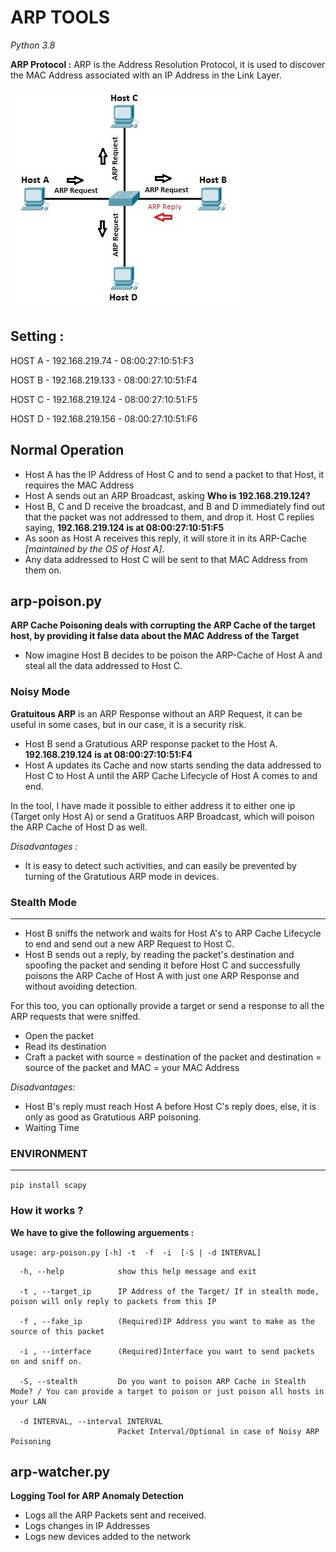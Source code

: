 # ARP TOOLS
*Python 3.8*



**ARP Protocol :** ARP is the Address Resolution Protocol, it is used to discover the MAC Address associated with an IP Address in the Link Layer.

![ARP Process](https://github.com/saai-sudarsanan-d/ARP-Poisoning/blob/main/arp_process.jpg)

**Setting :**
---
HOST A - 192.168.219.74 - 08:00:27:10:51:F3

HOST B - 192.168.219.133 - 08:00:27:10:51:F4
 
HOST C - 192.168.219.124 - 08:00:27:10:51:F5

HOST D - 192.168.219.156 - 08:00:27:10:51:F6

## Normal Operation


* Host A has the IP Address of Host C and to send a packet to that Host, it requires the MAC Address
* Host A sends out an ARP Broadcast, asking **Who is 192.168.219.124?**
* Host B, C and D receive the broadcast, and B and D immediately find out that the packet was not addressed to them, and drop it. Host C replies saying, **192.168.219.124 is at 08:00:27:10:51:F5**
* As soon as Host A receives this reply, it will store it in its ARP-Cache *[maintained by the OS of Host A]*.
* Any data addressed to Host C will be sent to that MAC Address from them on.

## arp-poison.py

**ARP Cache Poisoning deals with corrupting the ARP Cache of the target host, by providing it false data about the MAC Address of the Target**

* Now imagine Host B decides to be poison the ARP-Cache of Host A and steal all the data addressed to Host C.

### Noisy Mode 

**Gratuitous ARP** is an ARP Response without an ARP Request, it can be useful in some cases, but in our case, it is a security risk.

* Host B send a Gratutious ARP response packet to the Host A.
    **192.168.219.124 is at 08:00:27:10:51:F4**
* Host A updates its Cache and now starts sending the data addressed to Host C to Host A until the ARP Cache Lifecycle of Host A comes to and end.

In the tool, I have made it possible to either address it to either one ip (Target only Host A) or send a Gratituos ARP Broadcast, which will poison the ARP Cache of Host D as well.

*Disadvantages :*

* It is easy to detect such activities, and can easily be prevented by turning of the Gratutious ARP mode in devices.

### Stealth Mode
---

* Host B sniffs the network and waits for Host A's to ARP Cache Lifecycle to end and send out a new ARP Request to Host C.
* Host B sends out a reply, by reading the packet's destination and spoofing the packet and sending it before Host C and successfully poisons the ARP Cache of Host A with just one ARP Response and without avoiding detection.

For this too, you can optionally provide a target or send a response to all the ARP requests that were sniffed.

* Open the packet
* Read its destination
* Craft a packet with source = destination of the packet and destination =  source of the packet and MAC =  your MAC Address

*Disadvantages:*

* Host B's reply must reach Host A before Host C's reply does, else, it is only as good as Gratutious ARP poisoning.
* Waiting Time

### ENVIRONMENT
---
`pip install scapy`

### How it works ? 

**We have to give the following arguements :**

``usage: arp-poison.py [-h] -t  -f  -i  [-S | -d INTERVAL]``

```
  -h, --help            show this help message and exit

  -t , --target_ip      IP Address of the Target/ If in stealth mode, poison will only reply to packets from this IP

  -f , --fake_ip        (Required)IP Address you want to make as the source of this packet

  -i , --interface      (Required)Interface you want to send packets on and sniff on.

  -S, --stealth         Do you want to poison ARP Cache in Stealth Mode? / You can provide a target to poison or just poison all hosts in your LAN

  -d INTERVAL, --interval INTERVAL
                        Packet Interval/Optional in case of Noisy ARP Poisoning
```

## arp-watcher.py

**Logging Tool for ARP Anomaly Detection**

* Logs all the ARP Packets sent and received.
* Logs changes in IP Addresses
* Logs new devices added to the network
